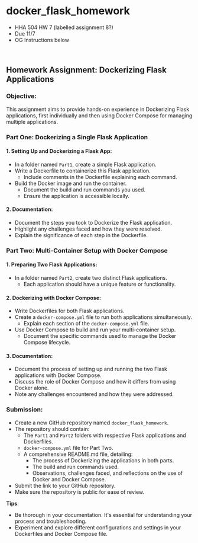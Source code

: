 # docker_flask_homework
* HHA 504 HW 7 (labelled assignment 8?)
* Due 11/7
* OG Instructions below

<br>

## **Homework Assignment: Dockerizing Flask Applications**

### **Objective**:
This assignment aims to provide hands-on experience in Dockerizing Flask applications, first individually and then using Docker Compose for managing multiple applications.

### **Part One: Dockerizing a Single Flask Application**

#### **1. Setting Up and Dockerizing a Flask App**:
- In a folder named `Part1`, create a simple Flask application.
- Write a Dockerfile to containerize this Flask application.
  - Include comments in the Dockerfile explaining each command.
- Build the Docker image and run the container.
  - Document the build and run commands you used.
  - Ensure the application is accessible locally.

#### **2. Documentation**:
- Document the steps you took to Dockerize the Flask application.
- Highlight any challenges faced and how they were resolved.
- Explain the significance of each step in the Dockerfile.

### **Part Two: Multi-Container Setup with Docker Compose**

#### **1. Preparing Two Flask Applications**:
- In a folder named `Part2`, create two distinct Flask applications.
  - Each application should have a unique feature or functionality.

#### **2. Dockerizing with Docker Compose**:
- Write Dockerfiles for both Flask applications.
- Create a `docker-compose.yml` file to run both applications simultaneously.
  - Explain each section of the `docker-compose.yml` file.
- Use Docker Compose to build and run your multi-container setup.
  - Document the specific commands used to manage the Docker Compose lifecycle.

#### **3. Documentation**:
- Document the process of setting up and running the two Flask applications with Docker Compose.
- Discuss the role of Docker Compose and how it differs from using Docker alone.
- Note any challenges encountered and how they were addressed.

### **Submission**:
- Create a new GitHub repository named `docker_flask_homework`.
- The repository should contain:
  - The `Part1` and `Part2` folders with respective Flask applications and Dockerfiles.
  - `docker-compose.yml` file for Part Two.
  - A comprehensive README.md file, detailing:
    - The process of Dockerizing the applications in both parts.
    - The build and run commands used.
    - Observations, challenges faced, and reflections on the use of Docker and Docker Compose.
- Submit the link to your GitHub repository.
- Make sure the repository is public for ease of review.

**Tips**:
- Be thorough in your documentation. It's essential for understanding your process and troubleshooting.
- Experiment and explore different configurations and settings in your Dockerfiles and Docker Compose file.
